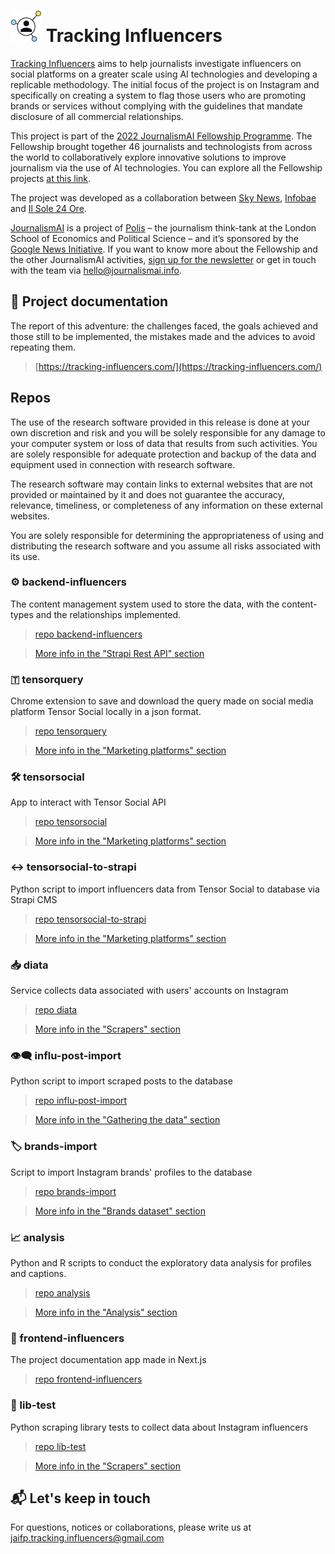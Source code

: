 # ![LOGO](https://github.com/jaifp-tracking-influencers/assets/raw/main/img/logo-50x50.png) Tracking Influencers

[Tracking Influencers](https://tracking-influencers.com/) aims to help journalists investigate influencers on social platforms on a greater scale using AI technologies and developing a replicable methodology. The initial focus of the project is on Instagram and specifically on creating a system to flag those users who are promoting brands or services without complying with the guidelines that mandate disclosure of all commercial relationships.

This project is part of the [2022 JournalismAI Fellowship Programme](https://www.lse.ac.uk/media-and-communications/polis/JournalismAI/Fellowship-Programme). The Fellowship brought together 46 journalists and technologists from across the world to collaboratively explore innovative solutions to improve journalism via the use of AI technologies. You can explore all the Fellowship projects [at this link](https://www.lse.ac.uk/media-and-communications/polis/JournalismAI/Fellowship-Programme).

The project was developed as a collaboration between [Sky News](https://news.sky.com/), [Infobae](https://www.infobae.com/) and [Il Sole 24 Ore](https://www.ilsole24ore.com/).

[JournalismAI](https://www.lse.ac.uk/media-and-communications/polis/JournalismAI) is a project of [Polis](https://www.lse.ac.uk/media-and-communications/polis) – the journalism think-tank at the London School of Economics and Political Science – and it’s sponsored by the [Google News Initiative](https://newsinitiative.withgoogle.com/). If you want to know more about the Fellowship and the other JournalismAI activities, [sign up for the newsletter](https://mailchi.mp/lse.ac.uk/journalismai) or get in touch with the team via hello@journalismai.info.

## 📃 Project documentation

The report of this adventure: the challenges faced, the goals achieved and those still to be implemented, the mistakes made and the advices to avoid repeating them.

> [https://tracking-influencers.com/](https://tracking-influencers.com/)

## Repos

The use of the research software provided in this release is done at your own discretion and risk and you will be solely responsible for any damage to your computer system or loss of data that results from such activities. You are solely responsible for adequate protection and backup of the data and equipment used in connection with research software.

The research software may contain links to external websites that are not provided or maintained by it and does not guarantee the accuracy, relevance, timeliness, or completeness of any information on these external websites.

You are solely responsible for determining the appropriateness of using and distributing the research software and you assume all risks associated with its use.

### ⚙️ backend-influencers

The content management system used to store the data, with the content-types and the relationships implemented.

> [repo backend-influencers](backend-influencers)

> [More info in the "Strapi Rest API" section](https://tracking-influencers.com/docs/gathering-data#strapi-rest-api)

### 🇹 tensorquery

Chrome extension to save and download the query made on social media platform Tensor Social locally in a json format.

> [repo tensorquery](tensorquery)

> [More info in the "Marketing platforms" section](https://tracking-influencers.com/docs/platform-and-accounts-selection#social-media-marketing-platforms)

### 🛠️ tensorsocial

App to interact with Tensor Social API

> [repo tensorsocial](tensorsocial)

> [More info in the "Marketing platforms" section](https://tracking-influencers.com/docs/platform-and-accounts-selection#social-media-marketing-platforms)

### ↔️ tensorsocial-to-strapi

Python script to import influencers data from Tensor Social to database via Strapi CMS

> [repo tensorsocial-to-strapi](tensorsocial-to-strapi)

> [More info in the "Marketing platforms" section](https://tracking-influencers.com/docs/platform-and-accounts-selection#social-media-marketing-platforms)

### 📥 diata

Service collects data associated with users' accounts on Instagram

> [repo diata](diata)

> [More info in the "Scrapers" section](https://tracking-influencers.com/docs/gathering-data#gathering-the-data)

### 👁️‍🗨️ influ-post-import

Python script to import scraped posts to the database

> [repo influ-post-import](influ-post-import)

> [More info in the "Gathering the data" section](https://tracking-influencers.com/docs/gathering-data#gathering-the-data)

### 🏷️ brands-import

Script to import Instagram brands' profiles to the database

> [repo brands-import](brands-import)

> [More info in the "Brands dataset" section](https://tracking-influencers.com/docs/gathering-data#brands-dataset)

### 📈 analysis

Python and R scripts to conduct the exploratory data analysis for profiles and captions.

> [repo analysis](analysis)

> [More info in the "Analysis" section](https://tracking-influencers.com/docs/analysis)

### 📸 frontend-influencers

The project documentation app made in Next.js

> [repo frontend-influencers](frontend-influencers)

### 🔎 lib-test

Python scraping library tests to collect data about Instagram influencers

> [repo lib-test](lib-test)

> [More info in the "Scrapers" section](https://tracking-influencers.com/docs/gathering-data#gathering-the-data)

## 📬 Let's keep in touch

For questions, notices or collaborations, please write us at
[jaifp.tracking.influencers@gmail.com](mailto:jaifp.tracking.influencers@gmail.com)
